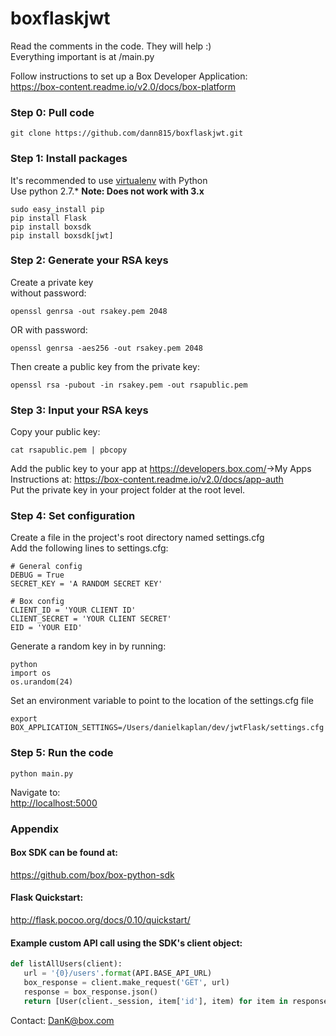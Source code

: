 # boxflaskjwt
Read the comments in the code.  They will help :)  
Everything important is at /main.py  

Follow instructions to set up a Box Developer Application:  
<https://box-content.readme.io/v2.0/docs/box-platform>  



### Step 0: Pull code  
```
git clone https://github.com/dann815/boxflaskjwt.git  
```

### Step 1: Install packages   
It's recommended to use [virtualenv](http://docs.python-guide.org/en/latest/dev/virtualenvs/) with Python  
Use python 2.7.*  **Note: Does not work with 3.x**  
```
sudo easy_install pip  
pip install Flask   
pip install boxsdk    
pip install boxsdk[jwt]  
```

### Step 2: Generate your RSA keys  
Create a private key  
without password:  
```
openssl genrsa -out rsakey.pem 2048 
```  
OR with password:  
```
openssl genrsa -aes256 -out rsakey.pem 2048
```  

Then create a public key from the private key:  
```
openssl rsa -pubout -in rsakey.pem -out rsapublic.pem  
```

### Step 3: Input your RSA keys  
Copy your public key:  
```
cat rsapublic.pem | pbcopy  
```
Add the public key to your app at <https://developers.box.com/>->My Apps  
Instructions at: <https://box-content.readme.io/v2.0/docs/app-auth>  
Put the private key in your project folder at the root level.  

### Step 4: Set configuration  
Create a file in the project's root directory named settings.cfg   
Add the following lines to settings.cfg:  
```
# General config
DEBUG = True
SECRET_KEY = 'A RANDOM SECRET KEY'

# Box config
CLIENT_ID = 'YOUR CLIENT ID'
CLIENT_SECRET = 'YOUR CLIENT SECRET'
EID = 'YOUR EID'
``` 
Generate a random key in by running: 
```
python
import os
os.urandom(24)
```  
  
Set an environment variable to point to the location of the settings.cfg file  
```
export BOX_APPLICATION_SETTINGS=/Users/danielkaplan/dev/jwtFlask/settings.cfg
```

### Step 5: Run the code  
```
python main.py  
```
Navigate to:  
<http://localhost:5000> 
### Appendix  
#### Box SDK can be found at:  
https://github.com/box/box-python-sdk  

#### Flask Quickstart:  
<http://flask.pocoo.org/docs/0.10/quickstart/>  

#### Example custom API call using the SDK's client object:  
 ```python
 def listAllUsers(client):
    url = '{0}/users'.format(API.BASE_API_URL)
    box_response = client.make_request('GET', url)
    response = box_response.json()
    return [User(client._session, item['id'], item) for item in response['entries']]
```  
Contact: DanK@box.com  
